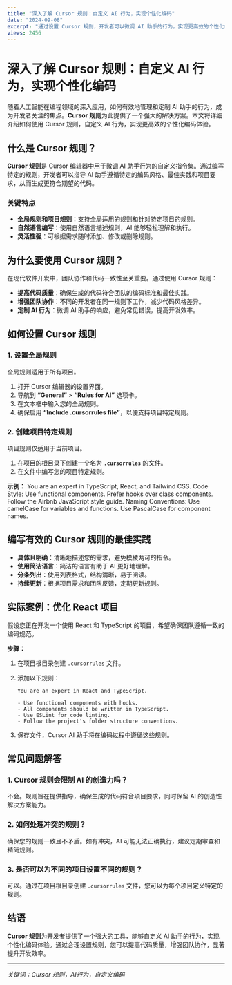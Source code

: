 ```yaml
---
title: "深入了解 Cursor 规则：自定义 AI 行为，实现个性化编码"
date: "2024-09-08"
excerpt: "通过设置 Cursor 规则，开发者可以微调 AI 助手的行为，实现更高效的个性化编码体验。"
views: 2456
---
```


# 深入了解 Cursor 规则：自定义 AI 行为，实现个性化编码

随着人工智能在编程领域的深入应用，如何有效地管理和定制 AI 助手的行为，成为开发者关注的焦点。**Cursor 规则**为此提供了一个强大的解决方案。本文将详细介绍如何使用 Cursor 规则，自定义 AI 行为，实现更高效的个性化编码体验。

## 什么是 Cursor 规则？

**Cursor 规则**是 Cursor 编辑器中用于微调 AI 助手行为的自定义指令集。通过编写特定的规则，开发者可以指导 AI 助手遵循特定的编码风格、最佳实践和项目要求，从而生成更符合期望的代码。

### 关键特点

- **全局规则和项目规则**：支持全局适用的规则和针对特定项目的规则。
- **自然语言编写**：使用自然语言描述规则，AI 能够轻松理解和执行。
- **灵活性强**：可根据需求随时添加、修改或删除规则。

## 为什么要使用 Cursor 规则？

在现代软件开发中，团队协作和代码一致性至关重要。通过使用 Cursor 规则：

- **提高代码质量**：确保生成的代码符合团队的编码标准和最佳实践。
- **增强团队协作**：不同的开发者在同一规则下工作，减少代码风格差异。
- **定制 AI 行为**：微调 AI 助手的响应，避免常见错误，提高开发效率。

## 如何设置 Cursor 规则

### 1. 设置全局规则

全局规则适用于所有项目。

1. 打开 Cursor 编辑器的设置界面。
2. 导航到 **“General”** > **“Rules for AI”** 选项卡。
3. 在文本框中输入您的全局规则。
4. 确保启用 **“Include .cursorrules file”**，以便支持项目特定规则。

### 2. 创建项目特定规则

项目规则仅适用于当前项目。

1. 在项目的根目录下创建一个名为 **`.cursorrules`** 的文件。
2. 在文件中编写您的项目特定规则。

**示例：**
You are an expert in TypeScript, React, and Tailwind CSS.
Code Style:
Use functional components.
Prefer hooks over class components.
Follow the Airbnb JavaScript style guide.
Naming Conventions:
Use camelCase for variables and functions.
Use PascalCase for component names.


## 编写有效的 Cursor 规则的最佳实践

- **具体且明确**：清晰地描述您的需求，避免模棱两可的指令。
- **使用简洁语言**：简洁的语言有助于 AI 更好地理解。
- **分条列出**：使用列表格式，结构清晰，易于阅读。
- **持续更新**：根据项目需求和团队反馈，定期更新规则。

## 实际案例：优化 React 项目

假设您正在开发一个使用 React 和 TypeScript 的项目，希望确保团队遵循一致的编码规范。

**步骤：**

1. 在项目根目录创建 `.cursorrules` 文件。
2. 添加以下规则：

   ```
   You are an expert in React and TypeScript.

   - Use functional components with hooks.
   - All components should be written in TypeScript.
   - Use ESLint for code linting.
   - Follow the project's folder structure conventions.
   ```

3. 保存文件，Cursor AI 助手将在编码过程中遵循这些规则。

## 常见问题解答

### 1. Cursor 规则会限制 AI 的创造力吗？

不会。规则旨在提供指导，确保生成的代码符合项目要求，同时保留 AI 的创造性解决方案能力。

### 2. 如何处理冲突的规则？

确保您的规则一致且不矛盾。如有冲突，AI 可能无法正确执行，建议定期审查和精简规则。

### 3. 是否可以为不同的项目设置不同的规则？

可以。通过在项目根目录创建 `.cursorrules` 文件，您可以为每个项目定义特定的规则。

## 结语

**Cursor 规则**为开发者提供了一个强大的工具，能够自定义 AI 助手的行为，实现个性化编码体验。通过合理设置规则，您可以提高代码质量，增强团队协作，显著提升开发效率。

---

*关键词：Cursor 规则，AI行为，自定义编码*